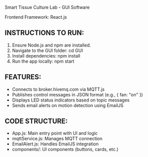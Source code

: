 Smart Tissue Culture Lab - GUI Software

Frontend Framework: React.js

INSTRUCTIONS TO RUN:
---------------------
1. Ensure Node.js and npm are installed.
2. Navigate to the GUI folder:
   cd GUI
3. Install dependencies:
   npm install
4. Run the app locally:
   npm start


FEATURES:
---------
- Connects to broker.hivemq.com via MQTT.js
- Publishes control messages in JSON format (e.g., { fan: "on" })
- Displays LED status indicators based on topic messages
- Sends email alerts on motion detection using EmailJS

CODE STRUCTURE:
---------------
- App.js: Main entry point with UI and logic
- mqttService.js: Manages MQTT connection
- EmailAlert.js: Handles EmailJS integration
- components/: UI components (buttons, cards, etc.)
